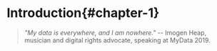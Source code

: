 Introduction{#chapter-1}
=======================

> _"My data is everywhere, and I am nowhere."_ -- Imogen Heap, musician and digital rights advocate, speaking at MyData 2019.
 
